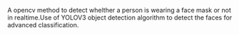 A opencv method to detect whelther a person is wearing a face mask or not in realtime.Use of YOLOV3 object detection algorithm to detect the faces for advanced classification.
